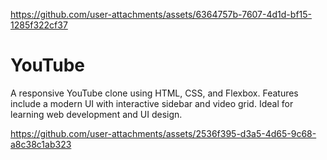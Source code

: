
https://github.com/user-attachments/assets/6364757b-7607-4d1d-bf15-1285f322cf37
# YouTube
A responsive YouTube clone using HTML, CSS, and Flexbox. Features include a modern UI with interactive sidebar and video grid. Ideal for learning web development and UI design.


https://github.com/user-attachments/assets/2536f395-d3a5-4d65-9c68-a8c38c1ab323



